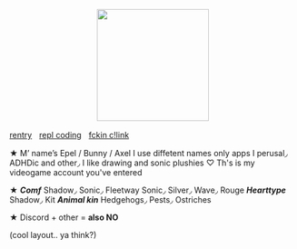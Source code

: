 <p align="center">
<img src="https://media.discordapp.net/attachments/1196764336656502797/1232949457168105543/Untitled84_20240425140045.png?ex=662b5129&is=6629ffa9&hm=527b14c0749a2400700fade083fd5d2f3bd38e284faba573d9482384ec4adf8a&"<width="197" height="197">
</p>

[rentry](https://rentry.co/rbyi1234)ㅤ[repl coding](https://replit.com/@sebastiansis/junkiiistink)ㅤ[fckin c!link](https://fkin.carrd.co/#two)

★ M’ name’s Epel / Bunny / Axel I use diffetent names only apps I perusal◞ ADHDic and other◞ I like drawing and sonic plushies ♡ Th's is my videogame account you've entered

★ _**Comf**_ Shadow◞ Sonic◞ Fleetway Sonic◞ Silver◞ Wave◞ Rouge _**Hearttype**_ Shadow◞ Kit _**Animal kin**_ Hedgehogs◞ Pests◞ Ostriches

★ Discord + other = **also NO**

(cool layout.. ya think?)
